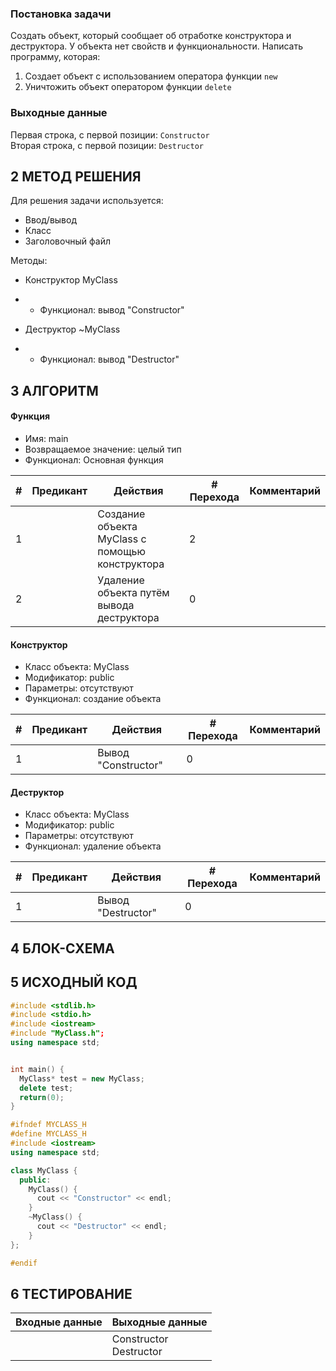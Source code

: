 ### Постановка задачи
Создать объект, который сообщает об отработке конструктора и деструктора. У объекта
нет свойств и функциональности. Написать программу, которая:
1. Создает объект с использованием оператора функции `new`
2. Уничтожить объект оператором функции `delete`

### Выходные данные
Первая строка, с первой позиции: `Constructor`
<br>
Вторая строка, с первой позиции: `Destructor`

## 2 МЕТОД РЕШЕНИЯ
Для решения задачи используется:
- Ввод/вывод
- Класс
- Заголовочный файл

Методы:
- Конструктор MyClass
- - Функционал: вывод "Constructor"

- Деструктор ~MyClass
- - Функционал: вывод "Destructor"

## 3 АЛГОРИТМ
#### Функция
- Имя: main
- Возвращаемое значение: целый тип
- Функционал: Основная функция

| # | Предикант | Действия | # Перехода | Комментарий
| --- | ----- | ------ | ---- | -- |
| 1 | | Создание объекта MyClass с помощью конструктора | 2
| 2 | | Удаление объекта путём вывода деструктора | 0

#### Конструктор
- Класс объекта: MyClass
- Модификатор: public
- Параметры: отсутствуют
- Функционал: создание объекта

| # | Предикант | Действия | # Перехода | Комментарий
| --- | ----- | ------ | ---- | -- |
| 1 | | Вывод "Constructor" | 0

#### Деструктор
- Класс объекта: MyClass
- Модификатор: public
- Параметры: отсутствуют
- Функционал: удаление объекта

| # | Предикант | Действия | # Перехода | Комментарий
| --- | ----- | ------ | ---- | -- |
| 1 | | Вывод "Destructor" | 0

## 4 БЛОК-СХЕМА

## 5 ИСХОДНЫЙ КОД
```c++
#include <stdlib.h>
#include <stdio.h>
#include <iostream>
#include "MyClass.h";
using namespace std;


int main() {
  MyClass* test = new MyClass;
  delete test;
  return(0);
}
```

```c++
#ifndef MYCLASS_H
#define MYCLASS_H
#include <iostream>
using namespace std;

class MyClass {
  public:
    MyClass() {
      cout << "Constructor" << endl;
    }
    ~MyClass() {
      cout << "Destructor" << endl;
    }
};

#endif
```

## 6 ТЕСТИРОВАНИЕ
| Входные данные | Выходные данные |
| --- | ----- |
| | Constructor <br> Destructor |
